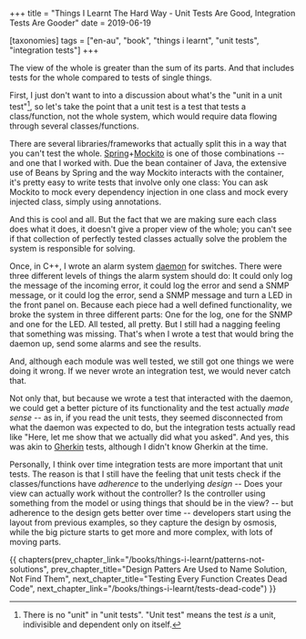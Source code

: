 +++
title = "Things I Learnt The Hard Way - Unit Tests Are Good, Integration Tests Are Gooder"
date = 2019-06-19

[taxonomies]
tags = ["en-au", "book", "things i learnt", "unit tests", "integration tests"]
+++

The view of the whole is greater than the sum of its parts. And that includes
tests for the whole compared to tests of single things.

<!-- more -->

First, I just don't want to into a discussion about what's the "unit in a unit
test"[^1], so let's take the point that a unit test is a test that tests a
class/function, not the whole system, which would require data flowing through
several classes/functions.

There are several libraries/frameworks that actually split this in a way that
you can't test the whole.
[Spring](https://spring.io/)+[Mockito](https://site.mockito.org/) is one of
those combinations -- and one that I worked with. Due the bean container of
Java, the extensive use of Beans by Spring and the way Mockito interacts with
the container, it's pretty easy to write tests that involve only one class:
You can ask Mockito to mock every dependency injection in one class and mock
every injected class, simply using annotations.

And this is cool and all. But the fact that we are making sure each class does
what it does, it doesn't give a proper view of the whole; you can't see if
that collection of perfectly tested classes actually solve the problem the
system is responsible for solving.

Once, in C++, I wrote an alarm system
[daemon](https://en.wikipedia.org/wiki/Daemon_(computing)) for switches. There
were three different levels of things the alarm system should do: It could
only log the message of the incoming error, it could log the error and send a
SNMP message, or it could log the error, send a SNMP message and turn a LED in
the front panel on.  Because each piece had a well defined functionality, we
broke the system in three different parts: One for the log, one for the SNMP
and one for the LED.  All tested, all pretty. But I still had a nagging
feeling that something was missing. That's when I wrote a test that would
bring the daemon up, send some alarms and see the results.

And, although each module was well tested, we still got one things we were
doing it wrong. If we never wrote an integration test, we would never catch
that.

Not only that, but because we wrote a test that interacted with the daemon, we
could get a better picture of its functionality and the test actually _made
sense_ -- as in, if you read the unit tests, they seemed disconnected from
what the daemon was expected to do, but the integration tests actually read
like "Here, let me show that we actually did what you asked". And yes, this
was akin to [Gherkin](/books/things-i-learnt/gherkin) tests, although I didn't
know Gherkin at the time.

Personally, I think over time integration tests are more important that unit
tests. The reason is that I still have the feeling that unit tests check if
the classes/functions have _adherence_ to the underlying _design_ -- Does your
view can actually work without the controller? Is the controller using
something from the model or using things that should be in the view? -- but
adherence to the design gets better over time -- developers start using the
layout from previous examples, so they capture the design by osmosis, while
the big picture starts to get more and more complex, with lots of moving
parts.

[^1]: There is no "unit" in "unit tests". "Unit test" means the test _is_ a
  unit, indivisible and dependent only on itself.

{{ chapters(prev_chapter_link="/books/things-i-learnt/patterns-not-solutions", prev_chapter_title="Design Patters Are Used to Name Solution, Not Find Them", next_chapter_title="Testing Every Function Creates Dead Code", next_chapter_link="/books/things-i-learnt/tests-dead-code") }}

